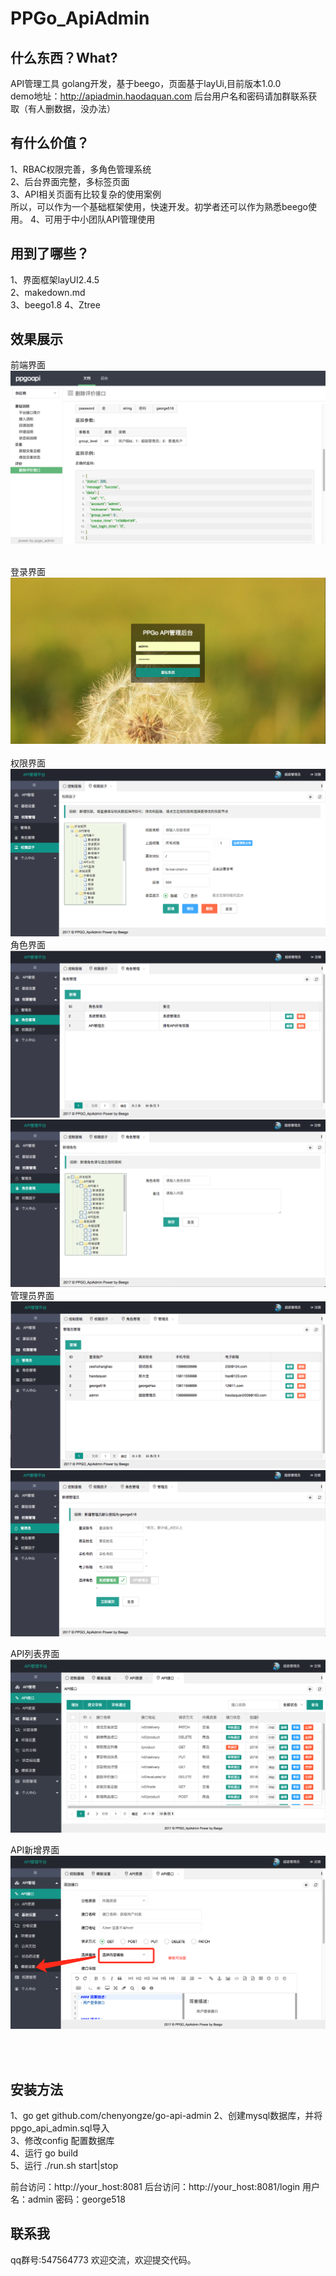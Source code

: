 PPGo_ApiAdmin
====
什么东西？What?
----
API管理工具 golang开发，基于beego，页面基于layUi,目前版本1.0.0   
demo地址：http://apiadmin.haodaquan.com
后台用户名和密码请加群联系获取（有人删数据，没办法）


有什么价值？
----
1、RBAC权限完善，多角色管理系统    
2、后台界面完整，多标签页面    
3、API相关页面有比较复杂的使用案例    
所以，可以作为一个基础框架使用，快速开发。初学者还可以作为熟悉beego使用。 
4、可用于中小团队API管理使用  

用到了哪些？
----
1、界面框架layUI2.4.5    
2、makedown.md   
3、beego1.8
4、Ztree   


效果展示
----
前端界面<br/>
![github](https://github.com/chenyongze/go-api-admin/blob/master/static/img/demoImage/index.png?raw=true "github")
<br/><br/>

登录界面<br/>
![github](https://github.com/chenyongze/go-api-admin/blob/master/static/img/demoImage/login.png?raw=true "github")
<br/><br/>
权限界面<br/>
![github](https://github.com/chenyongze/go-api-admin/blob/master/static/img/demoImage/auth.png?raw=true "github")
角色界面<br/>
![github](https://github.com/chenyongze/go-api-admin/blob/master/static/img/demoImage/role.png?raw=true "github")
![github](https://github.com/chenyongze/go-api-admin/blob/master/static/img/demoImage/role_add.png?raw=true "github")
管理员界面<br/>
![github](https://github.com/chenyongze/go-api-admin/blob/master/static/img/demoImage/admin.png?raw=true "github")
![github](https://github.com/chenyongze/go-api-admin/blob/master/static/img/demoImage/admin_add.png?raw=true "github")

API列表界面<br/>
![github](https://github.com/chenyongze/go-api-admin/blob/master/static/img/demoImage/api_list.png?raw=true "github")

API新增界面<br/>
![github](https://github.com/chenyongze/go-api-admin/blob/master/static/img/demoImage/add_api.png?raw=true "github")

<br/><br/>



安装方法    
----
1、go get github.com/chenyongze/go-api-admin
2、创建mysql数据库，并将ppgo_api_admin.sql导入    
3、修改config 配置数据库    
4、运行 go build    
5、运行 ./run.sh start|stop


前台访问：http://your_host:8081
后台访问：http://your_host:8081/login
用户名：admin 密码：george518    

联系我
----
qq群号:547564773
欢迎交流，欢迎提交代码。


